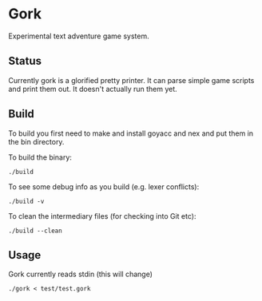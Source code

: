 # Gork

Experimental text adventure game system.

## Status

Currently gork is a glorified pretty printer. It can parse simple game scripts and print them out. It doesn't actually run them yet.

## Build

To build you first need to make and install goyacc and nex and put them in the bin directory.

To build the binary:

    ./build

To see some debug info as you build (e.g. lexer conflicts):

    ./build -v

To clean the intermediary files (for checking into Git etc):

    ./build --clean

## Usage

Gork currently reads stdin (this will change)

    ./gork < test/test.gork
